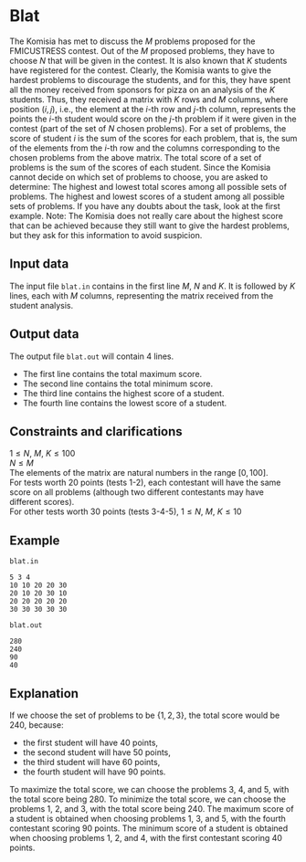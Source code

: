 # Blat

The Komisia has met to discuss the $M$ problems proposed for the FMICUSTRESS contest. Out of the $M$ proposed problems, they have to choose $N$ that will be given in the contest. It is also known that $K$ students have registered for the contest. Clearly, the Komisia wants to give the hardest problems to discourage the students, and for this, they have spent all the money received from sponsors for pizza on an analysis of the $K$ students. Thus, they received a matrix with $K$ rows and $M$ columns, where position $(i, j)$, i.e., the element at the $i$-th row and $j$-th column, represents the points the $i$-th student would score on the $j$-th problem if it were given in the contest (part of the set of $N$ chosen problems). For a set of problems, the score of student $i$ is the sum of the scores for each problem, that is, the sum of the elements from the $i$-th row and the columns corresponding to the chosen problems from the above matrix. The total score of a set of problems is the sum of the scores of each student. Since the Komisia cannot decide on which set of problems to choose, you are asked to determine: The highest and lowest total scores among all possible sets of problems. The highest and lowest scores of a student among all possible sets of problems. If you have any doubts about the task, look at the first example. Note: The Komisia does not really care about the highest score that can be achieved because they still want to give the hardest problems, but they ask for this information to avoid suspicion.

## Input data

The input file `blat.in` contains in the first line $M$, $N$ and $K$. It is followed by $K$ lines, each with $M$ columns, representing the matrix received from the student analysis.

## Output data

The output file `blat.out` will contain 4 lines. 
- The first line contains the total maximum score.
- The second line contains the total minimum score.
- The third line contains the highest score of a student.
- The fourth line contains the lowest score of a student.

## Constraints and clarifications

$1 \leq N$, $M$, $K \leq 100$  
$N \leq M$  
The elements of the matrix are natural numbers in the range $[0, 100]$.  
For tests worth 20 points (tests 1-2), each contestant will have the same score on all problems (although two different contestants may have different scores).  
For other tests worth 30 points (tests 3-4-5), 
$1 \leq N$, $M$, $K \leq 10$

## Example

`blat.in` 
```
5 3 4 
10 10 20 20 30 
20 10 20 30 10 
20 20 20 20 20 
30 30 30 30 30
```

`blat.out` 
```
280 
240 
90 
40 
```

## Explanation

If we choose the set of problems to be $\{1, 2, 3\}$, the total score would be $240$, because: 
- the first student will have $40$ points,
- the second student will have $50$ points,
- the third student will have $60$ points,
- the fourth student will have $90$ points.

To maximize the total score, we can choose the problems $3$, $4$, and $5$, with the total score being $280$. 
To minimize the total score, we can choose the problems $1$, $2$, and $3$, with the total score being $240$. 
The maximum score of a student is obtained when choosing problems $1$, $3$, and $5$, with the fourth contestant scoring $90$ points. 
The minimum score of a student is obtained when choosing problems $1$, $2$, and $4$, with the first contestant scoring $40$ points.